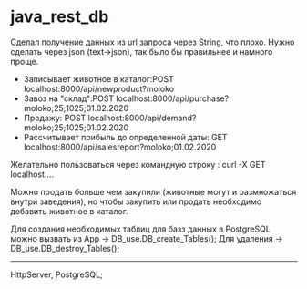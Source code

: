 # java_rest_db

Сделал получение данных из url запроса через String, что плохо. Нужно сделать через json (text->json), так было бы правильнее и намного проще.

- Записывает животное в каталог:POST localhost:8000/api/newproduct?moloko
- Завоз на "склад":POST localhost:8000/api/purchase?moloko;25;1025;01.02.2020
- Продажу: POST localhost:8000/api/demand?moloko;25;1025;01.02.2020
- Рассчитывает прибыль до определенной даты: GET localhost:8000/api/salesreport?moloko;01.02.2020

Желательно пользоваться через командную строку : curl -X GET localhost....

Можно продать больше чем закупили (животные могут и размножаться внутри заведения), но чтобы закупить или продать необходимо добавить животное в каталог. 

 Для создания необходимых таблиц для базз данных в PostgreSQL можно вызвать из App -> DB_use.DB_create_Tables();
 Для удаления -> DB_use.DB_destroy_Tables();
 
 _______
HttpServer, PostgreSQL;

